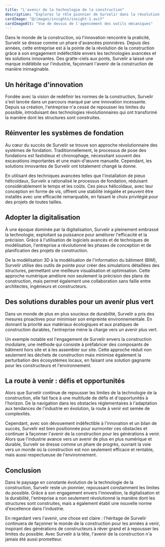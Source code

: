 ```yaml
---
title: "L'avenir de la technologie de la construction"
description: "Explorez le rôle pionnier de Survelir dans la révolution de la construction grâce à des technologies avancées et des solutions innovantes."
cardImage: "@/images/insights/insight-1.avif"
cardImageAlt: "Vue de dessus de l'agencement des outils mécaniques"
---
```


Dans le monde de la construction, où l'innovation rencontre la praticité,
Survelir se dresse comme un phare d'avancées pionnières. Depuis des années,
cette entreprise est à la pointe de la révolution de la construction grâce à son
engagement indéfectible envers les technologies avancées et les solutions
innovantes. Des gratte-ciels aux ponts, Survelir a laissé une marque indélébile
sur l'industrie, façonnant l'avenir de la construction de manière inimaginable.

## Un héritage d'innovation

Fondée avec la vision de redéfinir les normes de la construction, Survelir
s'est lancée dans un parcours marqué par une innovation incessante. Depuis sa
création, l'entreprise n'a cessé de repousser les limites du possible,
introduisant des technologies révolutionnaires qui ont transformé la manière
dont les structures sont construites.

## Réinventer les systèmes de fondation

Au cœur du succès de Survelir se trouve son approche révolutionnaire des
systèmes de fondation. Traditionnellement, le processus de pose des fondations
est fastidieux et chronophage, nécessitant souvent des excavations importantes
et une main-d'œuvre manuelle. Cependant, les solutions innovantes de Survelir
ont totalement changé la donne.

En utilisant des techniques avancées telles que l'installation de pieux
hélicoïdaux, Survelir a rationalisé le processus de fondation, réduisant
considérablement le temps et les coûts. Ces pieux hélicoïdaux, avec leur
conception en forme de vis, offrent une stabilité inégalée et peuvent être
installés avec une efficacité remarquable, en faisant le choix privilégié pour
des projets de toutes tailles.

## Adopter la digitalisation

À une époque dominée par la digitalisation, Survelir a pleinement embrassé la
technologie, exploitant sa puissance pour améliorer l'efficacité et la
précision. Grâce à l'utilisation de logiciels avancés et de techniques de
modélisation, l'entreprise a révolutionné les phases de conception et de
planification des projets de construction.

De la modélisation 3D à la modélisation de l'information du bâtiment (BIM),
Survelir utilise des outils de pointe pour créer des simulations détaillées des
structures, permettant une meilleure visualisation et optimisation. Cette
approche numérique améliore non seulement la précision des plans de
construction, mais permet également une collaboration sans faille entre
architectes, ingénieurs et constructeurs.

## Des solutions durables pour un avenir plus vert

Dans un monde de plus en plus soucieux de durabilité, Survelir a pris des
mesures proactives pour minimiser son empreinte environnementale. En donnant la
priorité aux matériaux écologiques et aux pratiques de construction durables,
l'entreprise mène la charge vers un avenir plus vert.

Un exemple notable est l'engagement de Survelir envers la construction
modulaire, une méthode qui consiste à préfabricer des composants de bâtiment
hors site et à les assembler sur site. Cette approche réduit non seulement les
déchets de construction mais minimise également la perturbation des écosystèmes
locaux, en faisant une solution gagnante pour les constructeurs et
l'environnement.

## La route à venir : défis et opportunités

Alors que Survelir continue de repousser les limites de la technologie de la
construction, elle fait face à une multitude de défis et d'opportunités à
l'horizon. De la navigation dans les obstacles réglementaires à l'adaptation aux
tendances de l'industrie en évolution, la route à venir est semée de
complexités.

Cependant, avec son dévouement indéfectible à l'innovation et un bilan de
succès, Survelir est bien positionnée pour surmonter ces obstacles et continuer
à façonner l'avenir de la construction pour les générations à venir. Alors que
l'industrie avance vers un avenir de plus en plus numérique et durable,
Survelir se dresse comme un phare de progrès, ouvrant la voie vers un monde où
la construction est non seulement efficace et rentable, mais aussi respectueuse
de l'environnement.

## Conclusion

Dans le paysage en constante évolution de la technologie de la construction,
Survelir reste un pionnier, repoussant constamment les limites du possible.
Grâce à son engagement envers l'innovation, la digitalisation et la durabilité,
l'entreprise a non seulement révolutionné la manière dont les structures sont
construites, mais a également établi une nouvelle norme d'excellence dans
l'industrie.

En regardant vers l'avenir, une chose est claire : l'héritage de Survelir
continuera de façonner le monde de la construction pour les années à venir,
inspirant des générations de constructeurs à rêver grand et à repousser les
limites du possible. Avec Survelir à la tête, l'avenir de la construction n'a
jamais été aussi prometteur.
